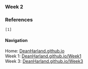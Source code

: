 ### Week 2

### References
```
[1] 
```

#### Navigation
Home: [DeanHarland.github.io](https://DeanHarland.github.io) <br />
Week 1: [DeanHarland.github.io/Week1](https://DeanHarland.github.io/Week1) <br />
Week 3: [DeanHarland.github.io/Week3](https://DeanHarland.github.io/Week3) <br />
